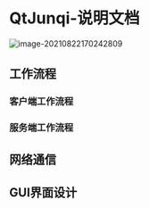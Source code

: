 # QtJunqi-说明文档

![image-20210822170242809](https://img.i207m.top/2021/08_ce82f1ac0c6a05b260479cb34c75a3b9.png)

## 工作流程

### 客户端工作流程

### 服务端工作流程

## 网络通信

## GUI界面设计




